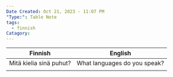 ```yaml
---
Date Created: Oct 21, 2023 - 11:07 PM
"Type:": Table Note
tags:
  - finnish
Catagory:
---
```

| Finnish                 | English                      |
| ----------------------- | ---------------------------- |
| Mitä kielia sinä puhut? | What languages do you speak? |
|                         |                              |
